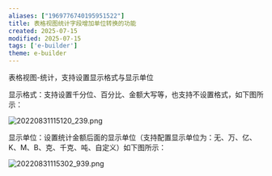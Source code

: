 ```yaml
---
aliases: ["1969776740195951522"]
title: 表格视图统计字段增加单位转换的功能
created: 2025-07-15
modified: 2025-07-15
tags: ['e-builder']
theme: e-builder
---
```


表格视图-统计，支持设置显示格式与显示单位

显示格式：支持设置千分位、百分比、金额大写等，也支持不设置格式，如下图所示：

![](3b005f587d140ea1bdb2ce6b827138e7.jpg "20220831115120_239.png")

显示单位：设置统计金额后面的显示单位（支持配置显示单位为：无、万、亿、K、M、B、克、千克、吨、自定义）如下图所示：

![](fc390ac9c59a0d6e8b7363bd8cd5da58.jpg "20220831115302_939.png")